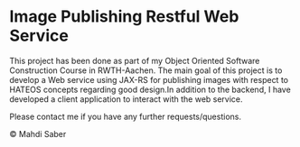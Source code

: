 # Image Publishing Restful Web Service
This project has been done as part of my Object Oriented Software Construction Course in RWTH-Aachen. The main goal of this project is to develop a Web service using JAX-RS for publishing images with respect to HATEOS concepts regarding good design.In addition to the backend, I have developed a client application to interact with the web service.

Please contact me if you have any further requests/questions.

© Mahdi Saber
